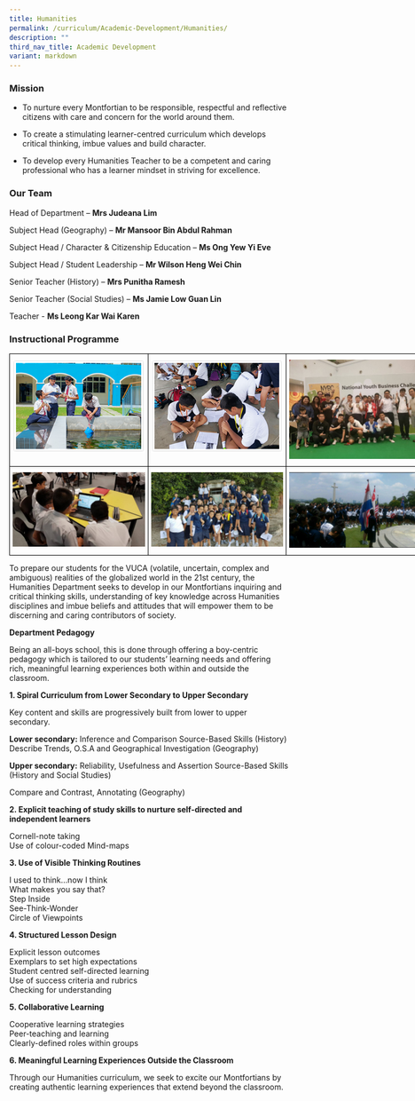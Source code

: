```yaml
---
title: Humanities
permalink: /curriculum/Academic-Development/Humanities/
description: ""
third_nav_title: Academic Development
variant: markdown
---
```

### Mission
*   To nurture every Montfortian to be responsible, respectful and reflective citizens with care and concern for the world around them.  
    
*   To create a stimulating learner-centred curriculum which develops critical thinking, imbue values and build character.  
    
*   To develop every Humanities Teacher to be a competent and caring professional who has a learner mindset in striving for excellence.

### Our Team

Head of Department –&nbsp;**Mrs Judeana Lim**

Subject Head (Geography) –&nbsp;**Mr Mansoor Bin Abdul Rahman**

Subject Head /  Character &amp; Citizenship Education –&nbsp;**Ms Ong Yew Yi Eve**  

Subject Head / Student Leadership –&nbsp;**Mr Wilson Heng Wei Chin**

Senior Teacher (History) –&nbsp;**Mrs Punitha Ramesh**&nbsp;

Senior Teacher (Social Studies) –&nbsp;**Ms Jamie Low Guan Lin**&nbsp;

Teacher -&nbsp;**Ms Leong Kar Wai Karen**

### Instructional Programme

<style type="text/css">
.tg  {border-collapse:collapse;border-spacing:0;margin:0px auto;}
.tg td{border-color:black;border-style:solid;border-width:1px;font-family:Arial, sans-serif;font-size:14px;
  overflow:hidden;padding:10px 5px;word-break:normal;}
.tg th{border-color:black;border-style:solid;border-width:1px;font-family:Arial, sans-serif;font-size:14px;
  font-weight:normal;overflow:hidden;padding:10px 5px;word-break:normal;}
.tg .tg-0lax{text-align:left;vertical-align:top}
</style>
<table class="tg" style="undefined;table-layout: fixed; width: 750px">
<colgroup>
<col style="width: 250px">
<col style="width: 250px">
<col style="width: 250px">
</colgroup>
<tbody>
  <tr>
    <td class="tg-0lax"><img src="/images/humanities_prog1.png"></td>
    <td class="tg-0lax"><img src="/images/humanities_prog2.png"></td>
    <td class="tg-0lax"><img src="/images/humanities_prog3.jpeg"></td>
  </tr>
	  <tr>
    <td class="tg-0lax"><img src="/images/humanities_prog4.jpeg"></td>
    <td class="tg-0lax"><img src="/images/humanities_prog5.jpeg"></td>
    <td class="tg-0lax"><img src="/images/humanities_prog6.jpeg"></td>
  </tr>
</tbody>
</table>

To prepare our students for the VUCA (volatile, uncertain, complex and ambiguous) realities of the globalized world in the 21st century, the Humanities Department seeks to develop in our Montfortians inquiring and critical thinking skills, understanding of key knowledge across Humanities disciplines and imbue beliefs and attitudes that will empower them to be discerning and caring contributors of society.  

  

**Department Pedagogy**

  

Being an all-boys school, this is done through offering a boy-centric pedagogy which is tailored to our students’ learning needs and offering rich, meaningful learning experiences both within and outside the classroom.

  

**1\. Spiral Curriculum from Lower Secondary to Upper Secondary**

  

Key content and skills are progressively built from lower to upper secondary.

  

**Lower secondary:**&nbsp;Inference and Comparison Source-Based Skills (History) Describe Trends, O.S.A and Geographical Investigation (Geography)

  

**Upper secondary:**&nbsp;Reliability, Usefulness and Assertion Source-Based Skills (History and Social Studies)&nbsp;

Compare and Contrast, Annotating (Geography)

  

**2\. Explicit teaching of study skills to nurture self-directed and independent learners**

Cornell-note taking   
Use of colour-coded Mind-maps


**3\. Use of Visible Thinking Routines**

I used to think…now I think   
What makes you say that?   
Step Inside   
See-Think-Wonder&nbsp;   
Circle of Viewpoints

**4\. Structured Lesson Design**

Explicit lesson outcomes   
Exemplars to set high expectations   
Student centred self-directed learning&nbsp;   
Use of success criteria and rubrics   
Checking for understanding

  

**5\. Collaborative Learning**

Cooperative learning strategies  
Peer-teaching and learning   
Clearly-defined roles within groups


**6\. Meaningful Learning Experiences Outside the Classroom**

Through our Humanities curriculum, we seek to excite our Montfortians by creating authentic learning experiences that extend beyond the classroom.